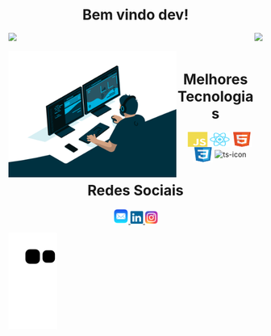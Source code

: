 <h1 align="center"> Bem vindo dev!</h1>

<div >
 <img  height="180em" src="https://github-readme-stats.vercel.app/api?username=ThiagoPalhares77&show_icons=true&theme=tokyonight&include_all_commits=true&count_private=true"/> 
<img align="right" height="180em" src="https://github-readme-stats.vercel.app/api/top-langs/?username=LuigiGF&layout=compact&langs_count=16&theme=tokyonight"/>
</div>

<div  align="center"> 
  <div style="display: inline_block"><br>
    <img align="left" height="250" alt="coding-time" src="code.gif">
    <h1 align="center">Melhores Tecnologias </h1>
    <img align="center" height="30" width="40" alt="js-icon"  src="https://raw.githubusercontent.com/devicons/devicon/master/icons/javascript/javascript-plain.svg">
    <img align="center" height="30" width="40" alt="react-icon" src="https://raw.githubusercontent.com/devicons/devicon/master/icons/react/react-original.svg">
    <img align="center" height="30" width="40" alt="html-icon" src="https://raw.githubusercontent.com/devicons/devicon/master/icons/html5/html5-original.svg">
    <img align="center" height="30" width="40" alt="css-icon" src="https://raw.githubusercontent.com/devicons/devicon/master/icons/css3/css3-original.svg">
    <img align="center" height="30" width="30" alt="ts-icon" src="https://raw.githubusercontent.com/remojansen/logo.ts/master/ts.png">
   </div>
   
   <h1 align="center">Redes Sociais</h1>
    <a href = "mailto: ps-thiago@hotmail.com">
      <img width="30" src="mail.webp">
    </a>
    <a href = "https://www.linkedin.com/in/thiago--palhares--//">
      <img width="25" src="linkedin.svg">
    </a>
    <a href = "https://www.instagram.com/thiagopalhares_/">
      <img width="25" src="instagram.png">
    </a>
</div>
  

![Snake animation](https://github.com/ThiagoPalhares77/ThiagoPalhares77/blob/output/github-contribution-grid-snake.svg)
